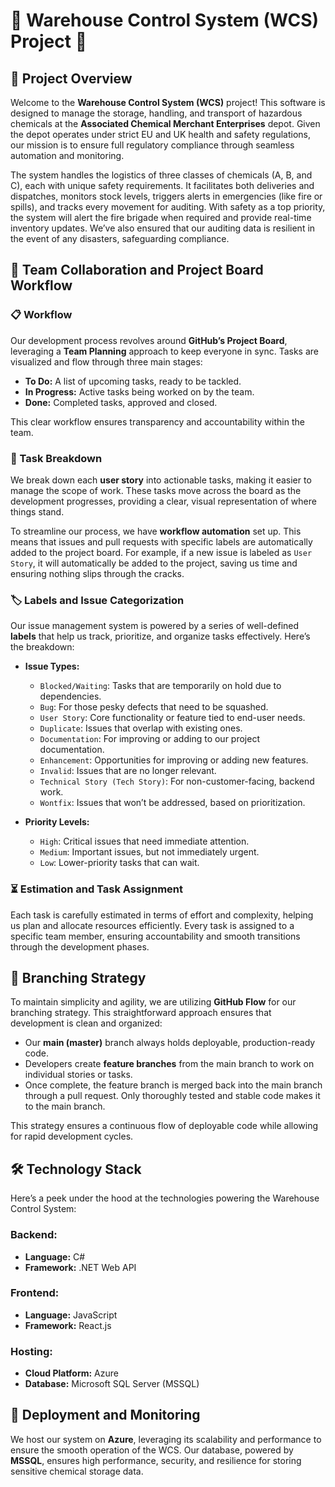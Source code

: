 # 🌟 Warehouse Control System (WCS) Project 🌟

## 🚀 Project Overview

Welcome to the **Warehouse Control System (WCS)** project! This software is designed to manage the storage, handling, and transport of hazardous chemicals at the **Associated Chemical Merchant Enterprises** depot. Given the depot operates under strict EU and UK health and safety regulations, our mission is to ensure full regulatory compliance through seamless automation and monitoring.

The system handles the logistics of three classes of chemicals (A, B, and C), each with unique safety requirements. It facilitates both deliveries and dispatches, monitors stock levels, triggers alerts in emergencies (like fire or spills), and tracks every movement for auditing. With safety as a top priority, the system will alert the fire brigade when required and provide real-time inventory updates. We’ve also ensured that our auditing data is resilient in the event of any disasters, safeguarding compliance.

## 🔧 Team Collaboration and Project Board Workflow

### 📋 Workflow

Our development process revolves around **GitHub’s Project Board**, leveraging a **Team Planning** approach to keep everyone in sync. Tasks are visualized and flow through three main stages:

- **To Do:** A list of upcoming tasks, ready to be tackled.
- **In Progress:** Active tasks being worked on by the team.
- **Done:** Completed tasks, approved and closed.

This clear workflow ensures transparency and accountability within the team.

### 📝 Task Breakdown

We break down each **user story** into actionable tasks, making it easier to manage the scope of work. These tasks move across the board as the development progresses, providing a clear, visual representation of where things stand.

To streamline our process, we have **workflow automation** set up. This means that issues and pull requests with specific labels are automatically added to the project board. For example, if a new issue is labeled as `User Story`, it will automatically be added to the project, saving us time and ensuring nothing slips through the cracks.

### 🏷️ Labels and Issue Categorization

Our issue management system is powered by a series of well-defined **labels** that help us track, prioritize, and organize tasks effectively. Here’s the breakdown:

- **Issue Types:**
  - `Blocked/Waiting`: Tasks that are temporarily on hold due to dependencies.
  - `Bug`: For those pesky defects that need to be squashed.
  - `User Story`: Core functionality or feature tied to end-user needs.
  - `Duplicate`: Issues that overlap with existing ones.
  - `Documentation`: For improving or adding to our project documentation.
  - `Enhancement`: Opportunities for improving or adding new features.
  - `Invalid`: Issues that are no longer relevant.
  - `Technical Story (Tech Story)`: For non-customer-facing, backend work.
  - `Wontfix`: Issues that won’t be addressed, based on prioritization.

- **Priority Levels:**
  - `High`: Critical issues that need immediate attention.
  - `Medium`: Important issues, but not immediately urgent.
  - `Low`: Lower-priority tasks that can wait.

### ⏳ Estimation and Task Assignment

Each task is carefully estimated in terms of effort and complexity, helping us plan and allocate resources efficiently. Every task is assigned to a specific team member, ensuring accountability and smooth transitions through the development phases.

## 🌿 Branching Strategy

To maintain simplicity and agility, we are utilizing **GitHub Flow** for our branching strategy. This straightforward approach ensures that development is clean and organized:

- Our **main (master)** branch always holds deployable, production-ready code.
- Developers create **feature branches** from the main branch to work on individual stories or tasks.
- Once complete, the feature branch is merged back into the main branch through a pull request. Only thoroughly tested and stable code makes it to the main branch.

This strategy ensures a continuous flow of deployable code while allowing for rapid development cycles.

## 🛠️ Technology Stack

Here’s a peek under the hood at the technologies powering the Warehouse Control System:

### Backend:
- **Language:** C#
- **Framework:** .NET Web API

### Frontend:
- **Language:** JavaScript
- **Framework:** React.js

### Hosting:
- **Cloud Platform:** Azure
- **Database:** Microsoft SQL Server (MSSQL)

## 📡 Deployment and Monitoring

We host our system on **Azure**, leveraging its scalability and performance to ensure the smooth operation of the WCS. Our database, powered by **MSSQL**, ensures high performance, security, and resilience for storing sensitive chemical storage data.
